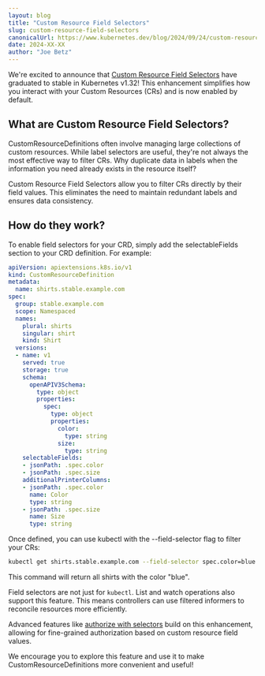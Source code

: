 ```yaml
---
layout: blog
title: "Custom Resource Field Selectors"
slug: custom-resource-field-selectors
canonicalUrl: https://www.kubernetes.dev/blog/2024/09/24/custom-resource-field-selectors
date: 2024-XX-XX
author: "Joe Betz"
---
```


We're excited to announce that [Custom Resource Field Selectors](https://kubernetes.io/docs/concepts/extend-kubernetes/api-extension/custom-resources/#custom-resource-field-selectors)
have graduated to stable in Kubernetes v1.32! This enhancement simplifies how you interact with your 
Custom Resources (CRs) and is now enabled by default.

## What are Custom Resource Field Selectors?

CustomResourceDefinitions often involve managing large collections of custom resources. While label selectors are useful, they're not always the most effective way to filter CRs.  Why duplicate data in labels when the information you need already exists in the resource itself?

Custom Resource Field Selectors allow you to filter CRs directly by their field values. This eliminates the need to maintain redundant labels and ensures data consistency.

## How do they work?

To enable field selectors for your CRD, simply add the selectableFields section to your CRD definition.
For example:

```yaml
apiVersion: apiextensions.k8s.io/v1
kind: CustomResourceDefinition
metadata:
  name: shirts.stable.example.com
spec:
  group: stable.example.com
  scope: Namespaced
  names:
    plural: shirts
    singular: shirt
    kind: Shirt
  versions:
  - name: v1
    served: true
    storage: true
    schema:
      openAPIV3Schema:
        type: object
        properties:
          spec:
            type: object
            properties:
              color:
                type: string
              size:
                type: string
    selectableFields:
    - jsonPath: .spec.color
    - jsonPath: .spec.size
    additionalPrinterColumns:
    - jsonPath: .spec.color
      name: Color
      type: string
    - jsonPath: .spec.size
      name: Size
      type: string
```

Once defined, you can use kubectl with the --field-selector flag to filter your CRs:

```sh
kubectl get shirts.stable.example.com --field-selector spec.color=blue
```

This command will return all shirts with the color "blue".

Field selectors are not just for `kubectl`.  List and watch operations also support this feature. This means controllers can use filtered informers to reconcile resources more efficiently.

Advanced features like [authorize with selectors](https://github.com/kubernetes/enhancements/blob/master/keps/sig-auth/4601-authorize-with-selectors/README.md) build on this enhancement,
allowing for fine-grained authorization based on custom resource field values.

We encourage you to explore this feature and use it to make CustomResourceDefinitions more convenient
and useful!


